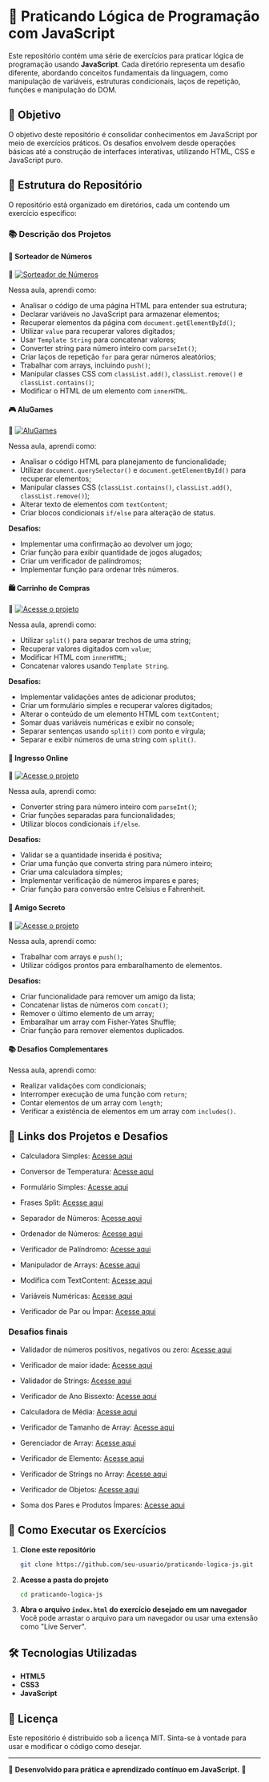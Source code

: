 # 🧠 Praticando Lógica de Programação com JavaScript

Este repositório contém uma série de exercícios para praticar lógica de programação usando **JavaScript**. Cada diretório representa um desafio diferente, abordando conceitos fundamentais da linguagem, como manipulação de variáveis, estruturas condicionais, laços de repetição, funções e manipulação do DOM.

## 🎯 Objetivo

O objetivo deste repositório é consolidar conhecimentos em JavaScript por meio de exercícios práticos. Os desafios envolvem desde operações básicas até a construção de interfaces interativas, utilizando HTML, CSS e JavaScript puro.

## 📂 Estrutura do Repositório

O repositório está organizado em diretórios, cada um contendo um exercício específico:

### 📚 Descrição dos Projetos

#### 🌟 **Sorteador de Números**

🔗 [![Sorteador de Números](https://img.shields.io/badge/Acesse%20o%20Projeto-Click%20Aqui-blue)](https://praticando-logica-js-2.vercel.app/)

Nessa aula, aprendi como:
- Analisar o código de uma página HTML para entender sua estrutura;
- Declarar variáveis no JavaScript para armazenar elementos;
- Recuperar elementos da página com `document.getElementById()`;
- Utilizar `value` para recuperar valores digitados;
- Usar `Template String` para concatenar valores;
- Converter string para número inteiro com `parseInt()`;
- Criar laços de repetição `for` para gerar números aleatórios;
- Trabalhar com arrays, incluindo `push()`;
- Manipular classes CSS com `classList.add()`, `classList.remove()` e `classList.contains()`;
- Modificar o HTML de um elemento com `innerHTML`.

#### 🎮 **AluGames**

🔗 [![AluGames](https://img.shields.io/badge/Acesse%20o%20Projeto-Click%20Aqui-blue)](https://praticando-logica-js.vercel.app/)

Nessa aula, aprendi como:
- Analisar o código HTML para planejamento de funcionalidade;
- Utilizar `document.querySelector()` e `document.getElementById()` para recuperar elementos;
- Manipular classes CSS (`classList.contains()`, `classList.add()`, `classList.remove()`);
- Alterar texto de elementos com `textContent`;
- Criar blocos condicionais `if/else` para alteração de status.

**Desafios:**
- Implementar uma confirmação ao devolver um jogo;
- Criar função para exibir quantidade de jogos alugados;
- Criar um verificador de palíndromos;
- Implementar função para ordenar três números.

#### 🛍️ **Carrinho de Compras**

🔗 [![Acesse o projeto](https://img.shields.io/badge/Acesse%20o%20Projeto-Click%20Aqui-blue)](https://praticando-logica-js-isg8.vercel.app/)

Nessa aula, aprendi como:
- Utilizar `split()` para separar trechos de uma string;
- Recuperar valores digitados com `value`;
- Modificar HTML com `innerHTML`;
- Concatenar valores usando `Template String`.

**Desafios:**
- Implementar validações antes de adicionar produtos;
- Criar um formulário simples e recuperar valores digitados;
- Alterar o conteúdo de um elemento HTML com `textContent`;
- Somar duas variáveis numéricas e exibir no console;
- Separar sentenças usando `split()` com ponto e vírgula;
- Separar e exibir números de uma string com `split()`.

#### 🎫 **Ingresso Online**

🔗 [![Acesse o projeto](https://img.shields.io/badge/Acesse%20o%20Projeto-Click%20Aqui-blue)](https://ingressos-online-kohl.vercel.app/)

Nessa aula, aprendi como:
- Converter string para número inteiro com `parseInt()`;
- Criar funções separadas para funcionalidades;
- Utilizar blocos condicionais `if/else`.

**Desafios:**
- Validar se a quantidade inserida é positiva;
- Criar uma função que converta string para número inteiro;
- Criar uma calculadora simples;
- Implementar verificação de números ímpares e pares;
- Criar função para conversão entre Celsius e Fahrenheit.

#### 🎯 **Amigo Secreto**

🔗 [![Acesse o projeto](https://img.shields.io/badge/Acesse%20o%20Projeto-Click%20Aqui-blue)](https://praticando-logica-js-75ku.vercel.app/)

Nessa aula, aprendi como:
- Trabalhar com arrays e `push()`;
- Utilizar códigos prontos para embaralhamento de elementos.

**Desafios:**
- Criar funcionalidade para remover um amigo da lista;
- Concatenar listas de números com `concat()`;
- Remover o último elemento de um array;
- Embaralhar um array com Fisher-Yates Shuffle;
- Criar função para remover elementos duplicados.

#### 📚 **Desafios Complementares**
Nessa aula, aprendi como:
- Realizar validações com condicionais;
- Interromper execução de uma função com `return`;
- Contar elementos de um array com `length`;
- Verificar a existência de elementos em um array com `includes()`.

## 📎 Links dos Projetos e Desafios

- Calculadora Simples: [Acesse aqui](https://praticando-logica-js-o4v5.vercel.app/)

- Conversor de Temperatura: [Acesse aqui](https://converter-temperatura.vercel.app/)

- Formulário Simples: [Acesse aqui](https://formulario-simples-seven.vercel.app/)

- Frases Split: [Acesse aqui](https://frases-split.vercel.app/)

- Separador de Números: [Acesse aqui](https://numeros-split.vercel.app/)

- Ordenador de Números: [Acesse aqui](https://ordenador-de-numeros.vercel.app/)

- Verificador de Palíndromo: [Acesse aqui](https://palindromo-nu.vercel.app/)

- Manipulador de Arrays: [Acesse aqui](https://sequencia-valores.vercel.app/)

- Modifica com TextContent: [Acesse aqui](https://text-content-alpha.vercel.app/)

- Variáveis Numéricas: [Acesse aqui](https://variaveis-numericas.vercel.app/)

- Verificador de Par ou Ímpar: [Acesse aqui](https://verify-impar-par.vercel.app/)

### Desafios finais

- Validador de números positivos, negativos ou zero: [Acesse aqui](https://validor-positivo-negativo-zero.vercel.app/)

- Verificador de maior idade: [Acesse aqui](https://verificador-idade-pink-eight.vercel.app/)

- Validador de Strings: [Acesse aqui](https://validador-de-string.vercel.app/)

- Verificador de Ano Bissexto: [Acesse aqui](https://desafios-finais.vercel.app/)

- Calculadora de Média: [Acesse aqui](https://calcula-media-numeros.vercel.app/)

- Verificador de Tamanho de Array: [Acesse aqui](https://return-size-array.vercel.app/)

- Gerenciador de Array: [Acesse aqui](https://validador-includes.vercel.app/)

- Verificador de Elemento: [Acesse aqui](https://return-elemento.vercel.app/)

- Verificador de Strings no Array: [Acesse aqui](https://array-de-string.vercel.app/)

- Verificador de Objetos: [Acesse aqui](https://array-de-objetos.vercel.app/)

- Soma dos Pares e Produtos Ímpares: [Acesse aqui](https://array-de-elementos-pares.vercel.app/)

## 🚀 Como Executar os Exercícios

1. **Clone este repositório**  
   ```bash
   git clone https://github.com/seu-usuario/praticando-logica-js.git
   ```
2. **Acesse a pasta do projeto**  
   ```bash
   cd praticando-logica-js
   ```
3. **Abra o arquivo `index.html` do exercício desejado em um navegador**  
   Você pode arrastar o arquivo para um navegador ou usar uma extensão como "Live Server".

## 🛠 Tecnologias Utilizadas

- **HTML5**  
- **CSS3**  
- **JavaScript**

## 📝 Licença

Este repositório é distribuído sob a licença MIT. Sinta-se à vontade para usar e modificar o código como desejar.

---

📌 **Desenvolvido para prática e aprendizado contínuo em JavaScript.** 🚀

